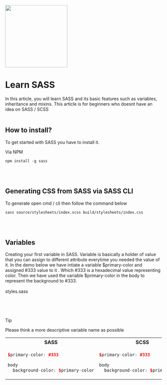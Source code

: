 
<img src="https://sass-lang.com/assets/img/logos/logo.svg" width="200" height="200">

# Learn SASS
In this article, you will learn SASS and its basic features such as variables, inheritance and mixins.
This article is for beginners who doesnt have an idea on SASS / SCSS
<br><br>



## How to install?
To get started with SASS you have to install it.

Via NPM

```
npm install -g sass
```
<br><br>


## Generating CSS from SASS via SASS CLI
To generate open cmd / cli then follow the command below
```
sass source/stylesheets/index.scss build/stylesheets/index.css
```
<br><br>

## Variables
Creating your first variable in SASS. 
Variable is basically a holder of value that you can assign to different attribute everytime you needed the value of it.
In the demo below we have intiate a variable $primary-color and assigned #333 value to it . Which #333 is a hexadecimal value representing color.
Then we have used the variable $primary-color in the body to represent the background to #333.
<br><br>
styles.sass
```sass

```
<br><br>
 
 
> [!TIP]
> Please think a more descriptive variable name as possible


<table>
<tr>
<th> SASS </th>
<th> SCSS </th>
</tr>
<tr>
<td>

```c++
$primary-color: #333

body 
  background-color: $primary-color
```

</td>
<td>

```c++
$primary-color: #333

body 
  background-color: $primary-color
```

</td>
</tr>
</table>






